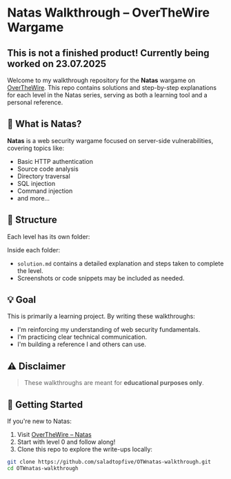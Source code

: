 # Natas Walkthrough – OverTheWire Wargame
## This is not a finished product! Currently being worked on 23.07.2025
Welcome to my walkthrough repository for the **Natas** wargame on [OverTheWire](https://overthewire.org/wargames/natas/). This repo contains solutions and step-by-step explanations for each level in the Natas series, serving as both a learning tool and a personal reference.

## 📘 What is Natas?

**Natas** is a web security wargame focused on server-side vulnerabilities, covering topics like:

- Basic HTTP authentication
- Source code analysis
- Directory traversal
- SQL injection
- Command injection
- and more…

## 📁 Structure

Each level has its own folder:


Inside each folder:

- `solution.md` contains a detailed explanation and steps taken to complete the level.
- Screenshots or code snippets may be included as needed.

## 💡 Goal

This is primarily a learning project. By writing these walkthroughs:

- I'm reinforcing my understanding of web security fundamentals.
- I'm practicing clear technical communication.
- I'm building a reference I and others can use.

## ⚠️ Disclaimer

> These walkthroughs are meant for **educational purposes only**. 

## 🚀 Getting Started

If you're new to Natas:

1. Visit [OverTheWire – Natas](https://overthewire.org/wargames/natas/)
2. Start with level 0 and follow along!
3. Clone this repo to explore the write-ups locally:

```bash
git clone https://github.com/saladtopfive/OTWnatas-walkthrough.git
cd OTWnatas-walkthrough

